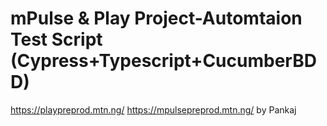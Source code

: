 # mPulse & Play Project-Automtaion Test Script (Cypress+Typescript+CucumberBDD)
https://playpreprod.mtn.ng/
https://mpulsepreprod.mtn.ng/ 
by Pankaj
